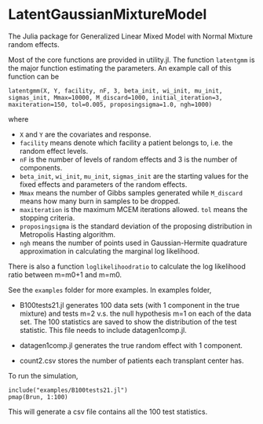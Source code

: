 # LatentGaussianMixtureModel


The Julia package for Generalized Linear Mixed Model with Normal Mixture random effects. 

Most of the core functions are provided in utility.jl. The function `latentgmm` is the major function estimating the parameters. An example call of this function can be 

    latentgmm(X, Y, facility, nF, 3, beta_init, wi_init, mu_init, sigmas_init, Mmax=10000, M_discard=1000, initial_iteration=3, maxiteration=150, tol=0.005, proposingsigma=1.0, ngh=1000)

where 
- `X` and `Y` are the covariates and response. 
- `facility` means denote which facility a patient belongs to, i.e. the random effect levels. 
- `nF` is the number of levels of random effects and 3 is the number of components. 
- `beta_init`, `wi_init`, `mu_init`, `sigmas_init` are the starting values for the fixed effects and parameters of the random effects. 
- `Mmax` means the number of Gibbs samples generated while `M_discard` means how many burn in samples to be dropped. 
- `maxiteration` is the maximum MCEM iterations allowed. `tol` means the stopping criteria.
-  `proposingsigma` is the standard deviation of the proposing distribution in Metropolis Hasting algorithm. 
- `ngh` means the number of points used in Gaussian-Hermite quadrature approximation in calculating the marginal log likelihood.   

There is also a function `loglikelihoodratio` to calculate the log likelihood ratio between m=m0+1 and m=m0.

See the `examples` folder for more examples. In examples folder,

 - B100tests21.jl generates 100 data sets (with 1 component in the true mixture) and tests m=2 v.s. the null hypothesis m=1 on each of the data set. The 100 statistics are saved to show the distribution of the test statistic. This file needs to include datagen1comp.jl. 
 
 - datagen1comp.jl generates the true random effect with 1 component. 
 - count2.csv stores the number of patients each transplant center has.

To run the simulation,
    
    include("examples/B100tests21.jl")
    pmap(Brun, 1:100)
  
This will generate a csv file contains all the 100 test statistics.

